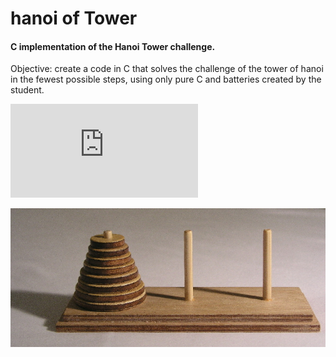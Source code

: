 # hanoi of Tower
#### C implementation of the Hanoi Tower challenge.

Objective: create a code in C that solves the challenge of the tower of hanoi in the fewest possible steps, using only pure C and batteries created by the student.

![pdf with description of the challenge](https://github.com/alexandrejastrow/hanoiTower/blob/master/ED_Trab2.pdf)

![image demosntration](https://github.com/alexandrejastrow/hanoiTower/blob/master/img/Tower_of_Hanoi.jpeg)
